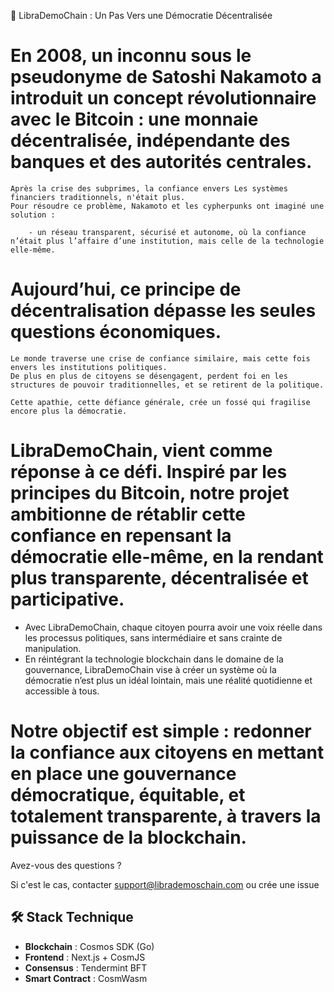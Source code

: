🧿 LibraDemoChain : Un Pas Vers une Démocratie Décentralisée 

 # En 2008, un inconnu sous le pseudonyme de Satoshi Nakamoto a introduit un concept révolutionnaire avec le Bitcoin : une monnaie décentralisée, indépendante des banques et des autorités centrales. 

    Après la crise des subprimes, la confiance envers Les systèmes financiers traditionnels, n'était plus.   
    Pour résoudre ce problème, Nakamoto et les cypherpunks ont imaginé une solution : 

        - un réseau transparent, sécurisé et autonome, où la confiance n’était plus l’affaire d’une institution, mais celle de la technologie elle-même.

 # Aujourd’hui, ce principe de décentralisation dépasse les seules questions économiques. 

    Le monde traverse une crise de confiance similaire, mais cette fois envers les institutions politiques. 
    De plus en plus de citoyens se désengagent, perdent foi en les structures de pouvoir traditionnelles, et se retirent de la politique. 

    Cette apathie, cette défiance générale, crée un fossé qui fragilise encore plus la démocratie.

 # LibraDemoChain, vient comme réponse à ce défi. Inspiré par les principes du Bitcoin, notre projet ambitionne de rétablir cette confiance en repensant la démocratie elle-même, en la rendant plus transparente, décentralisée et participative.

   * Avec LibraDemoChain, chaque citoyen pourra avoir une voix réelle dans les processus politiques, sans intermédiaire et sans crainte de manipulation. 
   * En réintégrant la technologie blockchain dans le domaine de la gouvernance, LibraDemoChain vise à créer un système où la démocratie n’est plus un idéal lointain, mais une réalité quotidienne et accessible à tous.

 # Notre objectif est simple : redonner la confiance aux citoyens en mettant en place une gouvernance démocratique, équitable, et totalement transparente, à travers la puissance de la blockchain.
 

Avez-vous des questions ? 

Si c'est le cas, contacter support@librademoschain.com ou crée une issue


## 🛠 Stack Technique
- **Blockchain** : Cosmos SDK (Go)
- **Frontend** : Next.js + CosmJS
- **Consensus** : Tendermint BFT
- **Smart Contract** : CosmWasm

